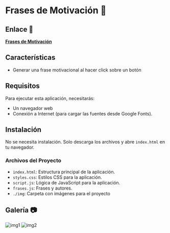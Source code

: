 #  Frases de Motivación 📜
## Enlace 🔗

[**Frases de Motivación**](https://juanbautistamalina.github.io/daily-inspiration/)


## Características

- Generar una frase motivacional al hacer click sobre un botón

## Requisitos

Para ejecutar esta aplicación, necesitarás:

- Un navegador web
- Conexión a Internet (para cargar las fuentes desde Google Fonts).


## Instalación

No se necesita instalación. Solo descarga los archivos y abre `index.html` en tu navegador.

### Archivos del Proyecto

- `index.html`: Estructura principal de la aplicación.
- `styles.css`: Estilos CSS para la aplicación.
- `script.js`: Lógica de JavaScript para la aplicación.
- `frases.js`: Frases y autores.
- `./img`: Carpeta con imágenes para el proyecto


## Galería 📷
![img1](https://github.com/user-attachments/assets/1973e5e4-6ce6-423f-ab6f-d35968b6ea98)
![img2](https://github.com/user-attachments/assets/4c384e1c-1c8b-4216-af75-91ad1962e0e0)